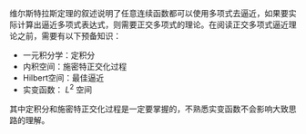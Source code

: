 
维尔斯特拉斯定理的叙述说明了任意连续函数都可以使用多项式去逼近，如果要实际计算出逼近多项式表达式，则需要正交多项式的理论。在阅读正交多项式逼近理论之前，需要有以下预备知识：

- 一元积分学：定积分
- 内积空间：施密特正交化过程
- Hilbert空间：最佳逼近
- 实变函数： $L^2$ 空间

其中定积分和施密特正交化过程是一定要掌握的，不熟悉实变函数不会影响大致思路的理解。

